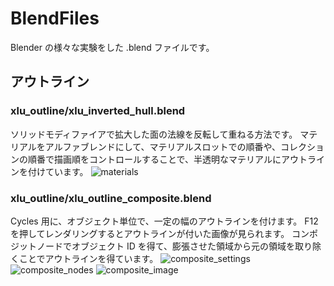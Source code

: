 # BlendFiles

Blender の様々な実験をした .blend ファイルです。

## アウトライン
### xlu_outline/xlu_inverted_hull.blend
ソリッドモディファイアで拡大した面の法線を反転して重ねる方法です。
マテリアルをアルファブレンドにして、マテリアルスロットでの順番や、コレクションの順番で描画順をコントロールすることで、半透明なマテリアルにアウトラインを付けています。
![materials](https://github.com/DaDaDan3D/BlendFiles/assets/108515309/67a17687-7082-41da-8673-534e432fbfee)

### xlu_outline/xlu_outline_composite.blend
Cycles 用に、オブジェクト単位で、一定の幅のアウトラインを付けます。
F12 を押してレンダリングするとアウトラインが付いた画像が見られます。
コンポジットノードでオブジェクト ID を得て、膨張させた領域から元の領域を取り除くことでアウトラインを得ています。
![composite_settings](https://github.com/DaDaDan3D/BlendFiles/assets/108515309/2fe1401d-5bd6-4934-8b0c-e3655c0cf777)
![composite_nodes](https://github.com/DaDaDan3D/BlendFiles/assets/108515309/0ed73b13-0c90-4b2d-b0c3-b813646429ca)
![composite_image](https://github.com/DaDaDan3D/BlendFiles/assets/108515309/9939460c-4bb7-43b8-a7bd-99088e2bc587)
